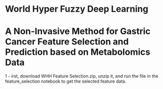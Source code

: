 # World Hyper Fuzzy Deep Learning
# A Non-Invasive Method for Gastric Cancer Feature Selection and Prediction based on Metabolomics Data

1 - irst, download WHH Feature Selection.zip, unzip it, and run the file in the feature_selection notebook to get the selected feature data.
